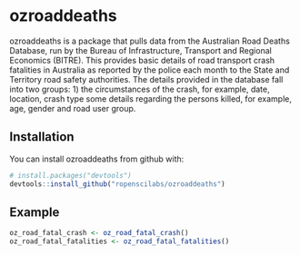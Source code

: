 # ozroaddeaths

ozroaddeaths is a package that pulls data from the Australian Road 
    Deaths Database, run by the Bureau of Infrastructure, Transport and Regional
    Economics (BITRE). This provides basic details of road transport crash
    fatalities in Australia as reported by the police each month to the State
    and Territory road safety authorities. The details provided in the
    database fall into two groups: 1) the circumstances of the crash, for
    example, date, location, crash type some details regarding the persons
    killed, for example, age, gender and road user group.

## Installation

You can install ozroaddeaths from github with:


``` r
# install.packages("devtools")
devtools::install_github("ropenscilabs/ozroaddeaths")
```

## Example



``` r
oz_road_fatal_crash <- oz_road_fatal_crash()
oz_road_fatal_fatalities <- oz_road_fatal_fatalities()
```
